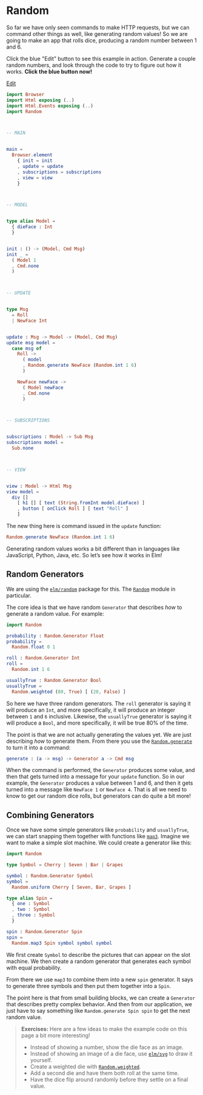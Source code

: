 # Random

So far we have only seen commands to make HTTP requests, but we can command other things as well, like generating random values! So we are going to make an app that rolls dice, producing a random number between 1 and 6.

Click the blue "Edit" button to see this example in action. Generate a couple random numbers, and look through the code to try to figure out how it works. **Click the blue button now!**

<div class="edit-link"><a href="https://elm-lang.org/examples/numbers">Edit</a></div>

```elm
import Browser
import Html exposing (..)
import Html.Events exposing (..)
import Random



-- MAIN


main =
  Browser.element
    { init = init
    , update = update
    , subscriptions = subscriptions
    , view = view
    }



-- MODEL


type alias Model =
  { dieFace : Int
  }


init : () -> (Model, Cmd Msg)
init _ =
  ( Model 1
  , Cmd.none
  )



-- UPDATE


type Msg
  = Roll
  | NewFace Int


update : Msg -> Model -> (Model, Cmd Msg)
update msg model =
  case msg of
    Roll ->
      ( model
      , Random.generate NewFace (Random.int 1 6)
      )

    NewFace newFace ->
      ( Model newFace
      , Cmd.none
      )



-- SUBSCRIPTIONS


subscriptions : Model -> Sub Msg
subscriptions model =
  Sub.none



-- VIEW


view : Model -> Html Msg
view model =
  div []
    [ h1 [] [ text (String.fromInt model.dieFace) ]
    , button [ onClick Roll ] [ text "Roll" ]
    ]
```

The new thing here is command issued in the `update` function:

```elm
Random.generate NewFace (Random.int 1 6)
```

Generating random values works a bit different than in languages like JavaScript, Python, Java, etc. So let&rsquo;s see how it works in Elm!


## Random Generators

We are using the [`elm/random`][readme] package for this. The [`Random`][random] module in particular.

[readme]: https://package.elm-lang.org/packages/elm/random/latest
[random]: https://package.elm-lang.org/packages/elm/random/latest/Random

The core idea is that we have random `Generator` that describes _how_ to generate a random value. For example:

```elm
import Random

probability : Random.Generator Float
probability =
  Random.float 0 1

roll : Random.Generator Int
roll =
  Random.int 1 6

usuallyTrue : Random.Generator Bool
usuallyTrue =
  Random.weighted (80, True) [ (20, False) ]
```

So here we have three random generators. The `roll` generator is saying it will produce an `Int`, and more specifically, it will produce an integer between `1` and `6` inclusive. Likewise, the `usuallyTrue` generator is saying it will produce a `Bool`, and more specifically, it will be true 80% of the time.

The point is that we are not actually generating the values yet. We are just describing _how_ to generate them. From there you use the [`Random.generate`][gen] to turn it into a command:

```elm
generate : (a -> msg) -> Generator a -> Cmd msg
```

When the command is performed, the `Generator` produces some value, and then that gets turned into a message for your `update` function. So in our example, the `Generator` produces a value between 1 and 6, and then it gets turned into a message like `NewFace 1` or `NewFace 4`. That is all we need to know to get our random dice rolls, but generators can do quite a bit more!

[gen]: https://package.elm-lang.org/packages/elm/random/latest/Random#generate


## Combining Generators

Once we have some simple generators like `probability` and `usuallyTrue`, we can start snapping them together with functions like [`map3`](https://package.elm-lang.org/packages/elm/random/latest/Random#map3). Imagine we want to make a simple slot machine. We could create a generator like this:

```elm
import Random

type Symbol = Cherry | Seven | Bar | Grapes

symbol : Random.Generator Symbol
symbol =
  Random.uniform Cherry [ Seven, Bar, Grapes ]

type alias Spin =
  { one : Symbol
  , two : Symbol
  , three : Symbol
  }

spin : Random.Generator Spin
spin =
  Random.map3 Spin symbol symbol symbol
```

We first create `Symbol` to describe the pictures that can appear on the slot machine. We then create a random generator that generates each symbol with equal probability.

From there we use `map3` to combine them into a new `spin` generator. It says to generate three symbols and then put them together into a `Spin`.

The point here is that from small building blocks, we can create a `Generator` that describes pretty complex behavior. And then from our application, we just have to say something like `Random.generate Spin spin` to get the next random value.


> **Exercises:** Here are a few ideas to make the example code on this page a bit more interesting!
>
>   - Instead of showing a number, show the die face as an image.
>   - Instead of showing an image of a die face, use [`elm/svg`][svg] to draw it yourself.
>   - Create a weighted die with [`Random.weighted`][weighted].
>   - Add a second die and have them both roll at the same time.
>   - Have the dice flip around randomly before they settle on a final value.

[svg]: https://package.elm-lang.org/packages/elm/svg/latest/
[weighted]: https://package.elm-lang.org/packages/elm/random/latest/Random#weighted

